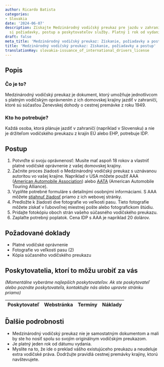 ```yaml
---
author: Ricardo Batista
categories:
- Slovakia
date: '2024-06-07'
description: Získajte Medzinárodný vodičský preukaz pre jazdu v zahraničí. Pozrite
  si požiadavky, postup a poskytovateľov služby. Platný 1 rok od vydania.
draft: false
meta_title: 'Medzinárodný vodičský preukaz: Získanie, požiadavky a postup'
title: 'Medzinárodný vodičský preukaz: Získanie, požiadavky a postup'
translationKey: slovakia-issuance_of_international_drivers_license
---
```



## Popis
### Čo je to?
Medzinárodný vodičský preukaz je dokument, ktorý umožňuje jednotlivcom s platným vodičským oprávnením z ich domovskej krajiny jazdiť v zahraničí, ktoré sú súčasťou Ženevskej dohody o cestnej premávke z roku 1949.
### Kto ho potrebuje?
Každá osoba, ktorá plánuje jazdiť v zahraničí (napríklad v Slovensku) a nie je držiteľom vodičského preukazu z krajín EÚ alebo EHP, potrebuje IDP.

## Postup
1. Potvrďte si svoju oprávnenosť: Musíte mať aspoň 18 rokov a vlastniť platné vodičské oprávnenie z vašej domovskej krajiny.
2. Začnite proces žiadosti o Medzinárodný vodičský preukaz s uznávanou autoritou vo vašej krajine. Napríklad v USA môžete použiť AAA ([American Automobile Association](https://www.aaa.com/vacation/idpf.html)) alebo [AATA](https://aataidp.com/) (American Automobile Touring Alliance).
3. Vyplňte potrebné formuláre s detailnými osobnými informáciami. S AAA môžete [stiahnuť žiadosť](https://www.aaa.com/vacation/idpapplications.html) priamo z ich webovej stránky.
4. Predložte k žiadosti dve fotografie vo veľkosti pasu. Tieto fotografie môžete získať v ľubovoľnej miestnej pošte alebo fotografickom štúdiu.
5. Pridajte fotokópiu oboch strán vašeho súčasného vodičského preukazu.
6. Zaplaťte potrebný poplatok. Cena IDP s AAA je napríklad 20 dolárov.

## Požadované doklady
- Platné vodičské oprávnenie
- Fotografie vo veľkosti pasu (2)
- Kópia súčasného vodičského preukazu

## Poskytovatelia, ktorí to môžu urobiť za vás

_(Momentálne vyberáme najlepších poskytovateľov. Ak ste poskytovateľ alebo poznáte poskytovateľa, kontaktujte nás alebo upravte stránku priamo)_

| Poskytovateľ    |     Webstránka  |     Termíny      |       Náklady    |
| --------------- | --------------- |  :-------------: | :-------------: |

## Ďalšie podrobnosti
- Medzinárodný vodičský preukaz nie je samostatným dokumentom a mali by ste ho nosiť spolu so svojím originálnym vodičským preukazom.
- Je platný jeden rok od dátumu vydania.
- Myslite na to, že ide o preklad vášho existujúceho preukazu a neudeluje extra vodičské práva. Dodržujte pravidlá cestnej premávky krajiny, ktorú navštevujete.